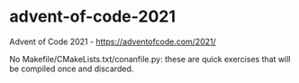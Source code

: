 # advent-of-code-2021
Advent of Code 2021 - https://adventofcode.com/2021/

No Makefile/CMakeLists.txt/conanfile.py: these are quick exercises that will be compiled once and discarded.
